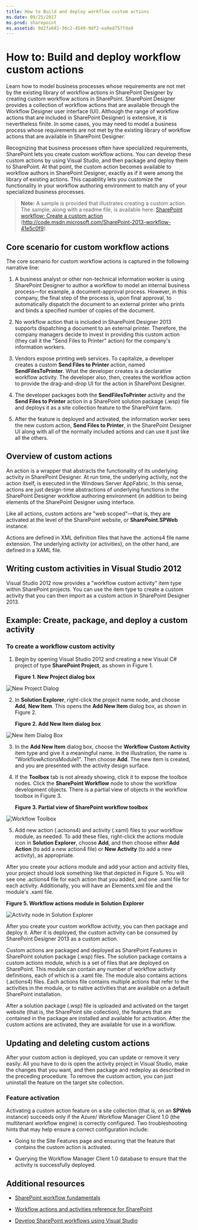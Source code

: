 ```yaml
---
title: How to Build and deploy workflow custom actions
ms.date: 09/25/2017
ms.prod: sharepoint
ms.assetid: 9d2fa681-30c2-4549-9df2-ea9ed757fda9
---
```



# How to: Build and deploy workflow custom actions
Learn how to model business processes whose requirements are not met by the existing library of workflow actions in SharePoint Designer by creating custom workflow actions in SharePoint.
SharePoint Designer provides a collection of workflow actions that are available through the Workflow Designer user interface (UI). Although the range of workflow actions that are included in SharePoint Designer) is extensive, it is nevertheless finite. In some cases, you may need to model a business process whose requirements are not met by the existing library of workflow actions that are available in SharePoint Designer.
  
    
    

Recognizing that business processes often have specialized requirements, SharePoint lets you create custom workflow actions. You can develop these custom actions by using Visual Studio, and then package and deploy them to SharePoint. At that point, the custom action becomes available to workflow authors in SharePoint Designer, exactly as if it were among the library of existing actions. This capability lets you customize the functionality in your workflow authoring environment to match any of your specialized business processes.
> **Note:**
> A sample is provided that illustrates creating a custom action. The sample, along with a readme file, is available here:  [SharePoint workflow: Create a custom action](http://code.msdn.microsoft.com/SharePoint-2013-workflow-41e5c0f9) (http://code.msdn.microsoft.com/SharePoint-2013-workflow-41e5c0f9).
  
    
    


## Core scenario for custom workflow actions
<a name="bk_corescenario"> </a>

The core scenario for custom workflow actions is captured in the following narrative line:
  
    
    

1. A business analyst or other non-technical information worker is using SharePoint Designer to author a workflow to model an internal business process—for example, a document-approval process. However, in this company, the final step of the process is, upon final approval, to automatically dispatch the document to an external printer who prints and binds a specified number of copies of the document. 
    
  
2. No workflow action that is included in SharePoint Designer 2013 supports dispatching a document to an external printer. Therefore, the company managers decide to invest in providing this custom action (they call it the "Send Files to Printer" action) for the company's information workers.
    
  
3. Vendors expose printing web services. To capitalize, a developer creates a custom **Send Files to Printer** action, named **SendFilesToPrinter**. What the developer creates is a declarative workflow activity. The developer also, then, creates the workflow action to provide the drag-and-drop UI for the action in SharePoint Designer.
    
  
4. The developer packages both the **SendFilesToPrinter** activity and the **Send Files to Printer** action in a SharePoint solution package (.wsp) file and deploys it as a site collection feature to the SharePoint farm.
    
  
5. After the feature is deployed and activated, the information worker sees the new custom action, **Send Files to Printer**, in the SharePoint Designer UI along with all of the normally included actions and can use it just like all the others.
    
  

## Overview of custom actions
<a name="bk_overviewcustact"> </a>

An action is a wrapper that abstracts the functionality of its underlying activity in SharePoint Designer. At run time, the underlying activity, not the action itself, is executed in the Windows Server AppFabric. In this sense, actions are just design-time abstractions of underlying functions in the SharePoint Designer workflow authoring environment (in addition to being elements of the SharePoint Designer using interface.
  
    
    
Like all actions, custom actions are "web scoped"—that is, they are activated at the level of the SharePoint website, or **SharePoint.SPWeb** instance.
  
    
    
Actions are defined in XML definition files that have the .actions4 file name extension. The underlying activity (or activities), on the other hand, are defined in a XAML file.
  
    
    

## Writing custom activities in Visual Studio 2012
<a name="bk_writecustact"> </a>

Visual Studio 2012 now provides a "workflow custom activity" item type within SharePoint projects. You can use the item type to create a custom activity that you can then import as a custom action in SharePoint Designer 2013.
  
    
    

## Example: Create, package, and deploy a custom activity
<a name="bk_createcustact"> </a>


### To create a workflow custom activity


1. Begin by opening Visual Studio 2012 and creating a new Visual C# project of type **SharePoint Project**, as shown in Figure 1.
    
   **Figure 1. New Project dialog box**

  

  ![New Project Dialog](../images/wfVS_NewProjectDialog.JPG)
  

  

  
2. In **Solution Explorer**, right-click the project name node, and choose **Add**, **New Item**. This opens the **Add New Item** dialog box, as shown in Figure 2.
    
   **Figure 2. Add New Item dialog box**

  

  ![New Item Dialog Box](../images/wfVS_NewItem.JPG)
  

    
    
  
3. In the **Add New Item** dialog box, choose the **Workflow Custom Activity** item type and give it a meaningful name. In the illustration, the name is "WorkflowActionsModule1". Then choose **Add**. The new item is created, and you are presented with the activity design surface.
    
  
4. If the **Toolbox** tab is not already showing, click it to expose the toolbox nodes. Click the **SharePoint Workflow** node to show the workflow development objects. There is a partial view of objects in the workflow toolbox in Figure 3.
    
   **Figure 3. Partial view of SharePoint workflow toolbox**

  

  ![Workflow Toolbox](../images/wfVS_WorkflowToolbox.jpg)
  

    
    
  
5. Add new action (.actions4) and activity (.xaml) files to your workflow module, as needed. To add these files, right-click the actions module icon in **Solution Explorer**, choose **Add**, and then choose either **Add Action** (to add a new action4 file) or **New Activity** (to add a new activity), as appropriate.
    
  
After you create your actions module and add your action and activity files, your project should look something like that depicted in Figure 5. You will see one .actions4 file for each action that you added, and one .xaml file for each activity. Additionally, you will have an Elements.xml file and the module's .xaml file.
  
    
    

**Figure 5. Workflow actions module in Solution Explorer**

  
    
    

  
    
    
![Activity node in Solution Explorer](../images/wfVS_ActivityNode.jpg)
  
    
    
After you create your custom workflow activity, you can then package and deploy it. After it is deployed, the custom activity can be consumed by SharePoint Designer 2013 as a custom action.
  
    
    
Custom actions are packaged and deployed as SharePoint Features in SharePoint solution package (.wsp) files. The solution package contains a custom actions module, which is a set of files that are deployed on SharePoint. This module can contain any number of workflow activity definitions, each of which is a .xaml file. The module also contains actions (.actions4) files. Each actions file contains multiple actions that refer to the activities in the module, or to native activities that are available on a default SharePoint installation.
  
    
    
After a solution package (.wsp) file is uploaded and activated on the target website (that is, the SharePoint site collection), the features that are contained in the package are installed and available for activation. After the custom actions are activated, they are available for use in a workflow. 
  
    
    

## Updating and deleting custom actions
<a name="bk_updatecustact"> </a>

After your custom action is deployed, you can update or remove it very easily. All you have to do is open the activity project in Visual Studio, make the changes that you want, and then package and redeploy as described in the preceding procedure. To remove the custom action, you can just uninstall the feature on the target site collection.
  
    
    

### Feature activation

Activating a custom action feature on a site collection (that is, on an **SPWeb** instance) succeeds only if the Azure/ Workflow Manager Client 1.0 (the multitenant workflow engine) is correctly configured. Two troubleshooting hints that may help ensure a correct configuration include:
  
    
    

- Going to the Site Features page and ensuring that the feature that contains the custom action is activated.
    
  
- Querying the Workflow Manager Client 1.0 database to ensure that the activity is successfully deployed.
    
  

## Additional resources
<a name="bk_addlresources"> </a>


-  [SharePoint workflow fundamentals](sharepoint-workflow-fundamentals.md)
    
  
-  [Workflow actions and activities reference for SharePoint](workflow-actions-and-activities-reference-for-sharepoint.md)
    
  
-  [Develop SharePoint workflows using Visual Studio](develop-sharepoint-workflows-using-visual-studio.md)
    
  

